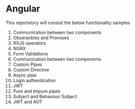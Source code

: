 # Angular
This reporistory will consist the below functionality samples
1. Communication between two components
2. Obseravbles and Promises
3. RXJS operators
4. NGRX
5. Form Validations
6. Communication between two components
7. Custom Pipes
8. Custom Directive
9. Async pipe
10. Login authentication
11. JWT
12. Pure and Impure pipes
13. Subject and Behaviour Subject
14. JWT and AOT
